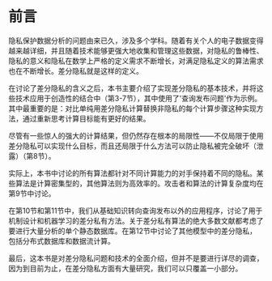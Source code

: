 # 前言
隐私保护数据分析的问题由来已久，涉及多个学科。随着有关个人的电子数据变得越来越详细，并且随着技术能够更强大地收集和管理这些数据，对隐私的鲁棒性、隐私的意义和隐私在数学上严格的定义需求不断增长，对满足隐私定义的算法需求也在不断增长。差分隐私就是这样的定义。  

在讨论了差分隐私的含义之后，本书主要介绍了实现差分隐私的基本技术，并将这些技术应用于创造性的结合中（第3-7节），其中使用了'查询发布问题'作为示例。其中最重要的是：对比单纯用差分隐私计算替换非隐私的每个计算步骤这种实现方法，通过重新思考计算目标能有更好的结果。   

尽管有一些惊人的强大的计算结果，但仍然存在根本的局限性——不仅局限于使用差分隐私可以实现什么目标，而且还局限于什么方法可以防止隐私被完全破坏（泄露）（第8节）。   

实际上，本书中讨论的所有算法都针对不同计算能力的对手保持着不同的隐私。某些算法是计算密集型的，其他算法则为高效率的。攻击者和算法的计算复杂度均在第9节中讨论。  

在第10节和第11节中，我们从基础知识转向查询发布以外的应用程序，讨论了用于机制设计和机器学习的差分私有方法。关于差分私有算法的绝大多数文献都考虑了要进行大量分析的单个静态数据库。在第12节中讨论了其他模型中的差分隐私，包括分布式数据库和数据流计算。   

最后，这本书是对差分隐私问题和技术的全面介绍，但并不是要进行详尽的调查，因为到目前为止，在差分隐私方面有大量研究，我们可以只覆盖一小部分。  
